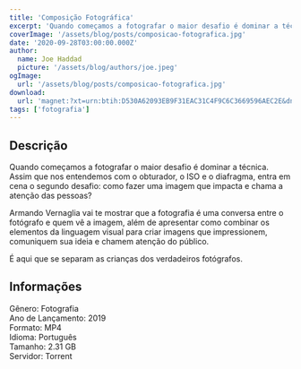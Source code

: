 ```yaml
---
title: 'Composição Fotográfica'
excerpt: 'Quando começamos a fotografar o maior desafio é dominar a técnica. Assim que nos entendemos com o obturador, o ISO e o diafragma, entra em cena o segundo desafio: como fazer uma imagem que impacta e chama a atenção das pessoas?   Armando Vernaglia vai te mostrar que a fotografia é uma'
coverImage: '/assets/blog/posts/composicao-fotografica.jpg'
date: '2020-09-28T03:00:00.000Z'
author:
  name: Joe Haddad
  picture: '/assets/blog/authors/joe.jpeg'
ogImage:
  url: '/assets/blog/posts/composicao-fotografica.jpg'
download:
  url: 'magnet:?xt=urn:btih:D530A62093EB9F31EAC31C4F9C6C3669596AEC2E&dn=Composi%c3%a7%c3%a3o%20fotogr%c3%a1fica%20-%20Armando%20Vernaglia%20Jr&tr=udp%3a%2f%2ftracker.openbittorrent.com%3a1337%2fannounce&tr=udp%3a%2f%2ftracker.opentrackr.org%3a1337%2fannounce'
tags: ['fotografia']
---
```

<h2>Descrição</h2>
<p></p><p>Quando começamos a fotografar o maior desafio é dominar a técnica. Assim que nos entendemos com o obturador, o ISO e o diafragma, entra em cena o segundo desafio: como fazer uma imagem que impacta e chama a atenção das pessoas? </p><p>Armando Vernaglia vai te mostrar que a fotografia é uma conversa entre o fotógrafo e quem vê a imagem, além de apresentar como combinar os elementos da linguagem visual para criar imagens que impressionem, comuniquem sua ideia e chamem atenção do público. </p><p>É aqui que se separam as crianças dos verdadeiros fotógrafos.</p><h2>Informações</h2><p>Gênero: Fotografia<br/>Ano de Lançamento: 2019<br/>Formato: MP4<br/>Idioma: Português<br/>Tamanho: 2.31 GB<br/>Servidor: Torrent</p>